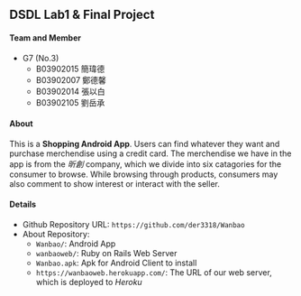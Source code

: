 ## **DSDL Lab1 & Final Project**
#### **Team and Member**
* G7 (No.3)
    * B03902015 簡瑋德
    * B03902007 鄭德馨
    * B03902014 張以白
    * B03902105 劉岳承


#### **About**
This is a **Shopping Android App**. Users can find whatever they want and purchase merchendise using a credit card. The merchendise we have in the app is from the *昕創* company, which we divide into six catagories for the consumer to browse. While browsing through products, consumers may also comment to show interest or interact with the seller.


#### **Details**
* Github Repository URL: `https://github.com/der3318/Wanbao`
* About Repository:
    * `Wanbao/`: Android App
    * `wanbaoweb/`: Ruby on Rails Web Server
    * `Wanbao.apk`: Apk for Android Client to install
    * `https://wanbaoweb.herokuapp.com/`: The URL of our web server, which is deployed to *Heroku*
